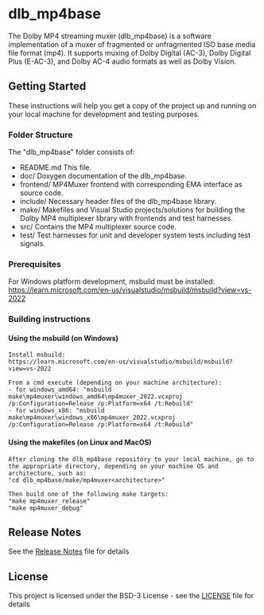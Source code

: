 # dlb_mp4base

The Dolby MP4 streaming muxer (dlb_mp4base) is a software implementation of a muxer of fragmented or unfragmented ISO base media file format (mp4). It supports muxing of Dolby Digital (AC-3), Dolby Digital Plus (E-AC-3), and Dolby AC-4 audio formats as well as Dolby Vision.

## Getting Started

These instructions will help you get a copy of the project up and running on your local machine for development and testing purposes. 

### Folder Structure

The "dlb_mp4base" folder consists of:

- README.md         This file.
- doc/              Doxygen documentation of the dlb_mp4base.
- frontend/         MP4Muxer frontend with corresponding EMA interface as source code.
- include/          Necessary header files of the dlb_mp4base library.
- make/             Makefiles and Visual Studio projects/solutions for building the Dolby MP4 multiplexer library with frontends and test harnesses.
- src/              Contains the MP4 multiplexer source code.
- test/             Test harnesses for unit and developer system tests including test signals.

### Prerequisites

For Windows platform development, msbuild must be installed: https://learn.microsoft.com/en-us/visualstudio/msbuild/msbuild?view=vs-2022

### Building instructions

#### Using the msbuild (on Windows)

    Install msbuild:
    https://learn.microsoft.com/en-us/visualstudio/msbuild/msbuild?view=vs-2022

    From a cmd execute (depending on your machine architecture):
    - for windows_amd64: "msbuild make\mp4muxer\windows_amd64\mp4muxer_2022.vcxproj /p:Configuration=Release /p:Platform=x64 /t:Rebuild"
    - for windows_x86: "msbuild make\mp4muxer\windows_x86\mp4muxer_2022.vcxproj /p:Configuration=Release /p:Platform=x64 /t:Rebuild"

#### Using the makefiles (on Linux and MacOS)

    After cloning the dlb_mp4base repository to your local machine, go to the appropriate directory, depending on your machine OS and architecture, such as:
    "cd dlb_mp4base/make/mp4muxer<architecture>"

    Then build one of the following make targets:
    "make mp4muxer_release"
    "make mp4muxer_debug"

## Release Notes

See the [Release Notes](ReleaseNotes.md) file for details

## License

This project is licensed under the BSD-3 License - see the [LICENSE](LICENSE) file for details
